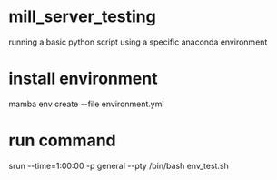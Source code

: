 # mill_server_testing
running a basic python script using a specific anaconda environment<br/>

# install environment
mamba env create --file environment.yml<br/>

# run command
srun --time=1:00:00 -p general --pty /bin/bash env_test.sh
